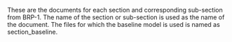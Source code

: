 These are the documents for each section and corresponding sub-section from BRP-1. The name of the section or sub-section is used as the name of the document. The files for which the baseline model is used is named as section_baseline. 
